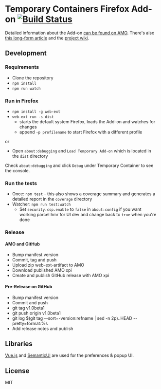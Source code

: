 # Temporary Containers Firefox Add-on [![Build Status](https://travis-ci.org/stoically/temporary-containers.svg?branch=master)](https://travis-ci.org/stoically/temporary-containers)

Detailed information about the Add-on [can be found on AMO](https://addons.mozilla.org/firefox/addon/temporary-containers/). There's also [this long-form article](https://medium.com/@stoically/enhance-your-privacy-in-firefox-with-temporary-containers-33925cd6cd21) and the [project wiki](https://github.com/stoically/temporary-containers/wiki).

## Development

### Requirements

* Clone the repository
* `npm install`
* `npm run watch`

### Run in Firefox

* `npm install -g web-ext`
* `web-ext run -s dist`
    * starts the default system Firefox, loads the Add-on and watches for changes
    * append `-p profilename` to start Firefox with a different profile

or

* Open `about:debugging` and `Load Temporary Add-on` which is located in the `dist` directory


Check `about:debugging` and click `Debug` under Temporary Container to see the console.


### Run the tests

* Once: `npm test` - this also shows a coverage summary and generates a detailed report in the `coverage` directory
* Watcher: `npm run test:watch`
  * Set `security.csp.enable` to `false` in `about:config` if you want working parcel hmr for UI dev and change back to `true` when you're done


### Release

#### AMO and GitHub

* Bump manifest version
* Commit, tag and push
* Upload zip web-ext-artifact to AMO
* Download published AMO xpi
* Create and publish GitHub release with AMO xpi


#### Pre-Release on GitHub

* Bump manifest version
* Commit and push
* git tag v1.0beta1
* git push origin v1.0beta1
* git log $(git tag --sort=-version:refname | sed -n 2p)..HEAD --pretty=format:%s
* Add release notes and publish


## Libraries
[Vue.js](https://vuejs.org) and [SemanticUI](https://semantic-ui.com/) are used for the preferences & popup UI.


## License

MIT
